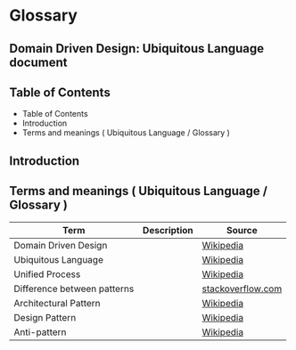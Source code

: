# Glossary

## Domain Driven Design: Ubiquitous Language document

## Table of Contents

* Table of Contents
* Introduction
* Terms and meanings ( Ubiquitous Language / Glossary )

## Introduction

## Terms and meanings ( Ubiquitous Language / Glossary )

| Term                        | Description | Source                                                                   |
|-----------------------------|-------------|--------------------------------------------------------------------------|
| Domain Driven Design        |             | [Wikipedia](https://en.wikipedia.org/wiki/Domain-driven_design)          |
| Ubiquitous Language         |             | [Wikipedia](https://en.wikipedia.org/wiki/Domain-driven_design#Overview) |
| Unified Process             |             | [Wikipedia](https://en.wikipedia.org/wiki/Unified_process)               |
| Difference between patterns |             | [stackoverflow.com](https://stackoverflow.com/a/4243407)                 |
| Architectural Pattern       |             | [Wikipedia](https://en.wikipedia.org/wiki/Architectural_pattern)         |
| Design Pattern              |             | [Wikipedia](https://en.wikipedia.org/wiki/Design_pattern)                |
| Anti-pattern                |             | [Wikipedia](https://en.wikipedia.org/wiki/Anti-pattern)                  |
